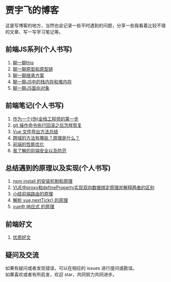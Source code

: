 贾宇飞的博客
==================================
这是写博客的地方，当然也会记录一些平时遇到的问题，分享一些我看着比较不错的文章、写一写学习笔记等。

前端JS系列(个人书写)
-----------------------------------  
  1. [聊一聊this](https://github.com/xaiofei/Blog/issues/1)<br />  
  2. [聊一聊原型和原型链](https://github.com/xaiofei/Blog/issues/3)<br />
  3. [聊一聊继承方案](https://github.com/xaiofei/Blog/issues/4)<br />
  4. [聊一聊JS中的栈内存和堆内存](https://github.com/xaiofei/Blog/issues/8)<br />
  5. [聊一聊JS面向对象](https://github.com/xaiofei/Blog/issues/15)<br />
  
前端笔记(个人书写)
-----------------------------------  
  1. [作为一个(伪)全栈工程师的第一步](https://github.com/xaiofei/Blog/issues/2)<br /> 
  2. [git 操作命令执行回滚之后怎样恢复](https://github.com/xaiofei/Blog/issues/5)<br /> 
  3. [Vue 文件导出方法总结](https://github.com/xaiofei/Blog/issues/6)<br /> 
  4. [跨域的方法有哪些？原理是什么？](https://github.com/xaiofei/Blog/issues/7)<br /> 
  5. [前端的性能优化](https://github.com/xaiofei/Blog/issues/9)<br /> 
  6. [我了解的前端安全以及防范](https://github.com/xaiofei/Blog/issues/10)<br /> 
  
总结遇到的原理以及实现(个人书写)
-----------------------------------  
 1. [npm install 的安装机制和原理](https://github.com/xaiofei/Blog/issues/11)<br /> 
 2. [VUE中proxy和defineProperty实现双向数据绑定原理并解释两者的区别](https://github.com/xaiofei/Blog/issues/12)<br /> 
 3. [小结前端路由的原理](https://github.com/xaiofei/Blog/issues/13)<br /> 
 4. [解析 vue.nextTick() 的原理](https://github.com/xaiofei/Blog/issues/14)<br /> 
 5. [vue中 响应式 的原理](https://github.com/xaiofei/Blog/issues/16)<br /> 
  
前端好文
-----------------------------------  
  1. [优质好文](https://github.com/xaiofei/Blog/blob/master/process/article.md)<br />   

疑问及交流 
-----------------------------------  
  如果有疑问或者发现错误，可以在相应的 issues 进行提问或勘误。<br />
  如果喜欢或者有所启发，欢迎 star，共同努力共同进步。 <br />      
